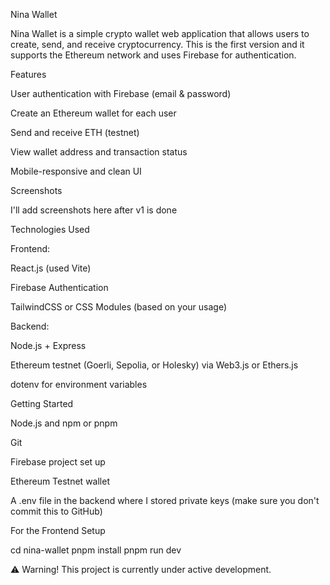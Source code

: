 Nina Wallet

Nina Wallet is a simple crypto wallet web application that allows users to create, send, and receive cryptocurrency.
This is the first version and it supports the Ethereum network and uses Firebase for authentication.

Features

User authentication with Firebase (email & password)

Create an Ethereum wallet for each user

Send and receive ETH (testnet)

View wallet address and transaction status

Mobile-responsive and clean UI

Screenshots

I'll add screenshots here after v1 is done

Technologies Used

Frontend:

React.js (used Vite)

Firebase Authentication

TailwindCSS or CSS Modules (based on your usage)

Backend:

Node.js + Express

Ethereum testnet (Goerli, Sepolia, or Holesky) via Web3.js or Ethers.js

dotenv for environment variables

Getting Started

Node.js and npm or pnpm

Git

Firebase project set up

Ethereum Testnet wallet

A .env file in the backend where I stored private keys (make sure you don't commit this to GitHub)

For the Frontend Setup

cd nina-wallet
pnpm install
pnpm run dev


⚠️ Warning!
This project is currently under active development.